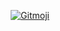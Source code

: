 
<p align="center">
    <a href="https://gitmoji.dev">
      <img
        src="https://img.shields.io/badge/gitmoji-%20😜%20😍-FFDD67.svg?style=flat-square"
        alt="Gitmoji"
      />
    </a>
</p>


